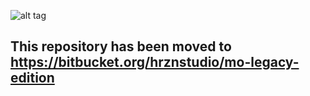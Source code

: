 ![alt tag](https://raw.githubusercontent.com/MatterOverdrive/MatterOverdrive/1.12.2/.github/MatterOverdriveLogo.png)

## This repository has been moved to https://bitbucket.org/hrznstudio/mo-legacy-edition
